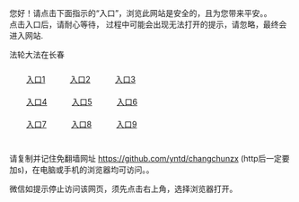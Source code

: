 您好！请点击下面指示的“入口”，浏览此网站是安全的，且为您带来平安。。 <br/>
点击入口后，请耐心等待， 过程中可能会出现无法打开的提示，请忽略，最终会进入网站. </br>

法轮大法在长春<br/>
<div style="padding:10px"><a style="margin:20px" target="_blank" href="https://dgpoiiagcgwm.cloudfront.net/2Qpsp?vbwya" id="ccLink1" rel="nofollow">入口1</a> <a target="_blank" style="margin:20px" href="https://d3pxcwvuntk4r9.cloudfront.net/2Qpsp?rfnfnaps" id="ccLink2" rel="nofollow">入口2</a> <a style="margin:20px" target="_blank" href="https://d3nqufsjaxwxpr.cloudfront.net/2Qpsp?xplxaozh" id="ccLink3" rel="nofollow">入口3</a></div>

<div style="padding:10px" ><a style="margin:20px" target="_blank" href="https://dgpoiiagcgwm.cloudfront.net/2Qpsp?vbwya" id="ccLink4" rel="nofollow">入口4</a> <a style="margin:20px" href="https://d3pxcwvuntk4r9.cloudfront.net/2Qpsp?rfnfnaps" target="_blank" id="ccLink5" rel="nofollow">入口5</a> <a style="margin:20px" href="https://d3nqufsjaxwxpr.cloudfront.net/2Qpsp?xplxaozh" target="_blank" id="ccLink6" rel="nofollow">入口6</a></div>

<div style="padding:10px"><a style="margin:20px" target="_blank" href="https://dgpoiiagcgwm.cloudfront.net/2Qpsp?vbwya" id="ccLink7" rel="nofollow">入口7</a> <a style="margin:20px" href="https://d3pxcwvuntk4r9.cloudfront.net/2Qpsp?rfnfnaps" target="_blank" id="ccLink8" rel="nofollow">入口8</a> <a style="margin:20px" target="_blank" href="https://d3nqufsjaxwxpr.cloudfront.net/2Qpsp?xplxaozh" id="ccLink9" rel="nofollow">入口9</a></div>

<br/>



请复制并记住免翻墙网址 https://github.com/yntd/changchunzx (http后一定要加s)，在电脑或手机的浏览器均可访问。。<br/>

微信如提示停止访问该网页，须先点击右上角，选择浏览器打开。
